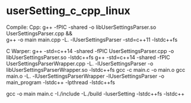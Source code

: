 # userSetting_c_cpp_linux
Compile:
Cpp:
g++ -fPIC -shared -o libUserSettingsParser.so UserSettingsParser.cpp && \
g++ -o main main.cpp -L. -lUserSettingsParser -std=c++11 -lstdc++fs

C Warper:
g++ -std=c++14 -shared -fPIC UserSettingsParser.cpp -o libUserSettingsParser.so -lstdc++fs
g++ -std=c++14 -shared -fPIC UserSettingsParserWrapper.cpp -L. -lUserSettingsParser -o libUserSettingsParserWrapper.so -lstdc++fs
gcc -c main.c -o main.o
gcc main.o -L. -lUserSettingsParserWrapper -lUserSettingsParser -o main_program -lstdc++ -lpthread -lstdc++fs


gcc -o main main.c -I./include -L./build -luserSetting -lstdc++fs -lstdc++
